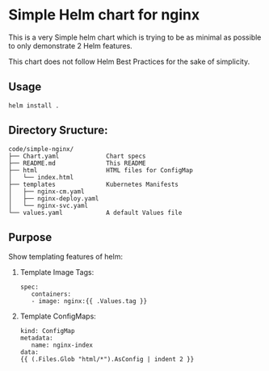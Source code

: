 # Simple Helm chart for nginx

This is a very Simple helm chart which is trying to be as minimal as possible to only
demonstrate 2 Helm features.

This chart does not follow Helm Best Practices for the sake of simplicity.

## Usage

```
helm install .
```

## Directory Sructure:

```
code/simple-nginx/
├── Chart.yaml             Chart specs
├── README.md              This README
├── html                   HTML files for ConfigMap
│   └── index.html
├── templates              Kubernetes Manifests
│   ├── nginx-cm.yaml
│   ├── nginx-deploy.yaml
│   └── nginx-svc.yaml
└── values.yaml            A default Values file
```

## Purpose

Show templating features of helm:

1. Template Image Tags:
   ```
   spec:
      containers:
      - image: nginx:{{ .Values.tag }}
   ```

1. Template ConfigMaps:
   ```
   kind: ConfigMap
   metadata:
      name: nginx-index
   data:
   {{ (.Files.Glob "html/*").AsConfig | indent 2 }}
   ```
